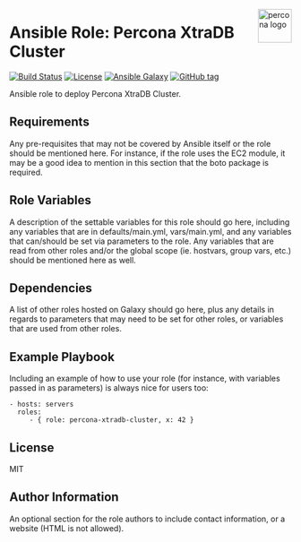 <p><img src="https://cdn.worldvectorlogo.com/logos/percona.svg" alt="percona logo" title="percona" align="right" height="60" /></p>

Ansible Role: Percona XtraDB Cluster
====================================

[![Build Status](https://travis-ci.org/bborysenko/ansible_role_percona_xtradb_cluster.svg?branch=master)](https://travis-ci.org/bborysenko/ansible_role_percona_xtradb_cluster)
[![License](https://img.shields.io/badge/license-MIT%20License-brightgreen.svg)](https://opensource.org/licenses/MIT)
[![Ansible Galaxy](https://img.shields.io/badge/ansible--galaxy-bborysenko.percona__xtradb__cluster-blue.svg)](https://galaxy.ansible.com/bborysenko/ansible_role_percona_xtradb_cluster)
[![GitHub tag](https://img.shields.io/github/tag/bborysenko/ansible_role_percona_xtradb_cluster.svg)](https://github.com/bborysenko/ansible_role_percona_xtradb_cluster/tags)

Ansible role to deploy Percona XtraDB Cluster.

Requirements
------------

Any pre-requisites that may not be covered by Ansible itself or the role should
be mentioned here. For instance, if the role uses the EC2 module, it may be a
good idea to mention in this section that the boto package is required.

Role Variables
--------------

A description of the settable variables for this role should go here, including
any variables that are in defaults/main.yml, vars/main.yml, and any variables
that can/should be set via parameters to the role. Any variables that are read
from other roles and/or the global scope (ie. hostvars, group vars, etc.) should
be mentioned here as well.

Dependencies
------------

A list of other roles hosted on Galaxy should go here, plus any details in
regards to parameters that may need to be set for other roles, or variables that
are used from other roles.

Example Playbook
----------------

Including an example of how to use your role (for instance, with variables
passed in as parameters) is always nice for users too:

    - hosts: servers
      roles:
         - { role: percona-xtradb-cluster, x: 42 }

License
-------

MIT

Author Information
------------------

An optional section for the role authors to include contact information, or a
website (HTML is not allowed).
